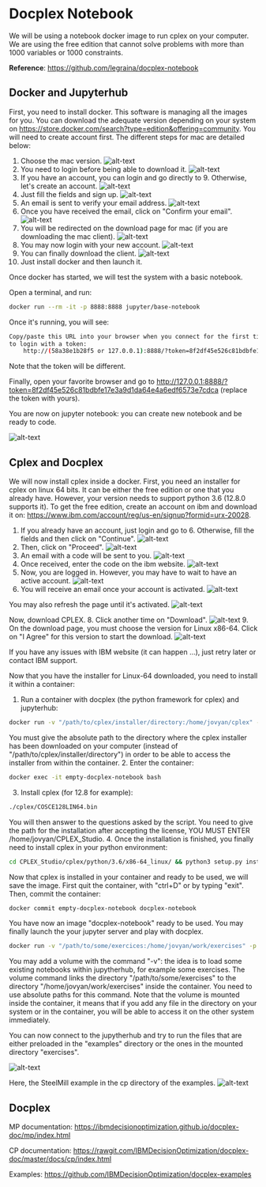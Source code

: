 # Docplex Notebook


We will be using a notebook docker image to run cplex on your computer. We are using the free edition that cannot solve problems with more than 1000 variables or 1000 constraints.

**Reference**:
https://github.com/legraina/docplex-notebook

## Docker and Jupyterhub

First, you need to install docker. This software is managing all the images for you. You can download the adequate version depending on your system on https://store.docker.com/search?type=edition&offering=community. You will need to create account first. The different steps for mac are detailed below:

1. Choose the mac version. ![alt-text](https://raw.githubusercontent.com/legraina/docplex-notebook/master/screenshots/docker/1_store.png)
2. You need to login before being able to download it. ![alt-text](https://raw.githubusercontent.com/legraina/docplex-notebook/master/screenshots/docker/2_ce_mac.png)
3. If you have an account, you can login and go directly to 9. Otherwise, let's create an account. ![alt-text](https://raw.githubusercontent.com/legraina/docplex-notebook/master/screenshots/docker/3_login.png)
4. Just fill the fields and sign up. ![alt-text](https://raw.githubusercontent.com/legraina/docplex-notebook/master/screenshots/docker/4_signup.png)
5. An email is sent to verify your email address. ![alt-text](https://raw.githubusercontent.com/legraina/docplex-notebook/master/screenshots/docker/5_email_verification.png)
6. Once you have received the email, click on "Confirm your email". ![alt-text](https://raw.githubusercontent.com/legraina/docplex-notebook/master/screenshots/docker/6_email.png)
7. You will be redirected on the download page for mac (if you are downloading the mac client). ![alt-text](https://raw.githubusercontent.com/legraina/docplex-notebook/master/screenshots/docker/7_ce_mac.png)
8. You may now login with your new account. ![alt-text](https://raw.githubusercontent.com/legraina/docplex-notebook/master/screenshots/docker/8_login.png)
9. You can finally download the client. ![alt-text](https://raw.githubusercontent.com/legraina/docplex-notebook/master/screenshots/docker/9_download.png)
10. Just install docker and then launch it.

Once docker has started, we will test the system with a basic notebook.

Open a terminal, and run:
```bash
docker run --rm -it -p 8888:8888 jupyter/base-notebook
```
Once it's running, you will see:
```bash
Copy/paste this URL into your browser when you connect for the first time,
to login with a token:
    http://(58a38e1b28f5 or 127.0.0.1):8888/?token=8f2df45e526c81bdbfe17e3a9d1da64e4a6edf6573e7cdca
```
Note that the token will be different.

Finally, open your favorite browser and go to http://127.0.0.1:8888/?token=8f2df45e526c81bdbfe17e3a9d1da64e4a6edf6573e7cdca (replace the token with yours).

You are now on jupyter notebook: you can create new notebook and be ready to code.

![alt-text](https://raw.githubusercontent.com/legraina/docplex-notebook/master/screenshots/basic-notebook.png)

## Cplex and Docplex

We will now install cplex inside a docker. First, you need an installer for cplex on linux 64 bits. It can be either the free edition or one that you already have. However, your version needs to support python 3.6 (12.8.0 supports it). To get the free edition, create an account on ibm and download it on: https://www.ibm.com/account/reg/us-en/signup?formid=urx-20028.

1. If you already have an account, just login and go to 6. Otherwise, fill the fields and then click on "Continue". ![alt-text](https://raw.githubusercontent.com/legraina/docplex-notebook/master/screenshots/cplex/1_signup.png)
2. Then, click on "Proceed". ![alt-text](https://raw.githubusercontent.com/legraina/docplex-notebook/master/screenshots/cplex/2_agreement.png)
3. An email with a code will be sent to you. ![alt-text](https://raw.githubusercontent.com/legraina/docplex-notebook/master/screenshots/cplex/3_email.png)
4. Once received, enter the code on the ibm website. ![alt-text](https://raw.githubusercontent.com/legraina/docplex-notebook/master/screenshots/cplex/4_email_verification.png)
5. Now, you are logged in. However, you may have to wait to have an active account. ![alt-text](https://raw.githubusercontent.com/legraina/docplex-notebook/master/screenshots/cplex/5_activation.png)
6. You will receive an email once your account is activated. ![alt-text](https://raw.githubusercontent.com/legraina/docplex-notebook/master/screenshots/cplex/6_email_activated.png)

  You may also refresh the page until it's activated. ![alt-text](https://raw.githubusercontent.com/legraina/docplex-notebook/master/screenshots/cplex/6_activated.png)

  Now, download CPLEX.
8. Click another time on "Download". ![alt-text](https://raw.githubusercontent.com/legraina/docplex-notebook/master/screenshots/cplex/7_download.png)
9. On the download page, you must choose the version for Linux x86-64. Click on "I Agree" for this version to start the download. ![alt-text](https://raw.githubusercontent.com/legraina/docplex-notebook/master/screenshots/cplex/8_license.png)

If you have any issues with IBM website (it can happen ...), just retry later or contact IBM support.

Now that you have the installer for Linux-64 downloaded, you need to install it within a container:
1. Run a container with docplex (the python framework for cplex) and jupyterhub:
```bash
docker run -v "/path/to/cplex/installer/directory:/home/jovyan/cplex" --name empty-docplex-notebook legraina/empty-docplex-notebook
```
You must give the absolute path to the directory where the cplex installer has been downloaded on your computer (instead of "/path/to/cplex/installer/directory") in order to be able to access the installer from within the container.
2. Enter the container:
```bash
docker exec -it empty-docplex-notebook bash
```
3. Install cplex (for 12.8 for example):
```bash
./cplex/COSCE128LIN64.bin
```
You will then answer to the questions asked by the script. You need to give the path for the installation after accepting the license, YOU MUST ENTER /home/jovyan/CPLEX_Studio.
4. Once the installation is finished, you finally need to install cplex in your python environment:
```bash
cd CPLEX_Studio/cplex/python/3.6/x86-64_linux/ && python3 setup.py install
```

Now that cplex is installed in your container and ready to be used, we will save the image. First quit the container, with "ctrl+D" or by typing "exit". Then, commit the container:
```bash
docker commit empty-docplex-notebook docplex-notebook
```
You have now an image "docplex-notebook" ready to be used. You may finally launch the your jupyter server and play with docplex.
```bash
docker run -v "/path/to/some/exercices:/home/jovyan/work/exercises" -p "8888:8888" --name docplex-notebook docplex-notebook
```
You may add a volume with the command "-v": the idea is to load some existing notebooks within jupytherhub, for example some exercises. The volume command links the directory "/path/to/some/exercises" to the directory "/home/jovyan/work/exercises" inside the container. You need to use absolute paths for this command. Note that the volume is mounted inside the container, it means that if you add any file in the directory on your system or in the container, you will be able to access it on the other system immediately.

You can now connect to the jupytherhub and try to run the files that are either preloaded in the "examples" directory or the ones in the mounted directory "exercises".

![alt-text](https://raw.githubusercontent.com/legraina/docplex-notebook/master/screenshots/docplex-notebook.png)

Here, the SteelMill example in the cp directory of the examples.
![alt-text](https://raw.githubusercontent.com/legraina/docplex-notebook/master/screenshots/steelmill.png)

## Docplex

MP documentation: https://ibmdecisionoptimization.github.io/docplex-doc/mp/index.html

CP documentation: https://rawgit.com/IBMDecisionOptimization/docplex-doc/master/docs/cp/index.html

Examples: https://github.com/IBMDecisionOptimization/docplex-examples
